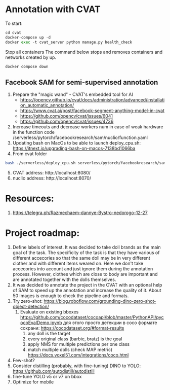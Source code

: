 # Annotation with CVAT
To start:
```python
cd cvat
docker-compose up -d
docker exec -t cvat_server python manage.py health_check
```

Stop all containers
The command below stops and removes containers and networks created by up.
```python
docker compose down
```

## Facebook SAM for semi-supervised annotation
1. Prepare the "magic wand" - CVAT's embedded tool for AI
    * https://opencv.github.io/cvat/docs/administration/advanced/installation_automatic_annotation/
    * https://www.cvat.ai/post/facebook-segment-anything-model-in-cvat
    * https://github.com/opencv/cvat/issues/6041
    * https://github.com/opencv/cvat/issues/4736
2. Increase timeouts and decrease workers num in case of weak hardware in the function code /serverless/pytorch/facebookresearch/sam/nuclio/function.yaml
3. Updating bash on MacOs to be able to launch deploy_cpu.sh: https://itnext.io/upgrading-bash-on-macos-7138bd1066ba
4. From cvat folder
```sh
bash ./serverless/deploy_cpu.sh serverless/pytorch/facebookresearch/sam/nuclio/
```
5. CVAT address: http://localhost:8080/
6. nuclio address: http://localhost:8070/

# Resources:
1. https://telegra.ph/Razmechaem-dannye-Bystro-nedorogo-12-27

# Project roadmap:
1. Define labels of interest. It was decided to take doll brands as the main goal of  the task. The specificity of the task is that they have various of different accecories so that the same doll may be in very different clother and with different items weared on. Here we don't take accecories into account and just ignore them during the annotation process. However, clothes which are close to body are important and are annotated together with the dolls themselves.
2. It was decided to annotate the project in the CVAT with an optional help of SAM to speed up the annotation and increase the quality of it. About 50 images is enough to check the pipeline and formats.
3. Try zero-shot: https://blog.roboflow.com/grounding-dino-zero-shot-object-detection/
    1. Evaluate on existing bboxes
    https://github.com/cocodataset/cocoapi/blob/master/PythonAPI/pycocoEvalDemo.ipynb
    для этого просто детекции в coco формате сохрани: https://cocodataset.org/#format-results
        1. any doll is the target
        2. every original class (barbie, bratz) is the goal
        3. apply NMS for multiple predictions per one class
        4. match multiple dolls (check MAP metric) https://docs.voxel51.com/integrations/coco.html
4. Few-shot?
5. Consider distilling (probably, with fine-tuning) DINO to YOLO: https://github.com/autodistill/autodistill
6. fine-tune YOLO v5 or v7 on bbox
7. Optimize for mobile
